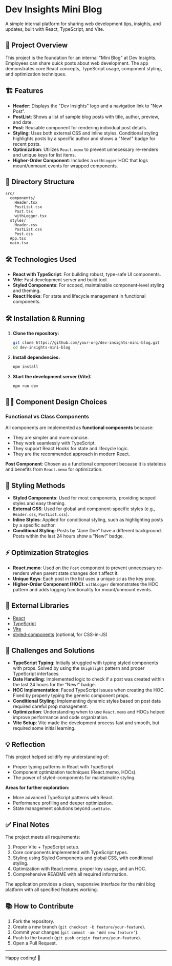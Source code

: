 # Dev Insights Mini Blog

A simple internal platform for sharing web development tips, insights, and updates, built with React, TypeScript, and Vite.

## 🚀 Project Overview

This project is the foundation for an internal "Mini Blog" at Dev Insights. Employees can share quick posts about web development. The app demonstrates core React concepts, TypeScript usage, component styling, and optimization techniques.

## 🏗️ Features

- **Header**: Displays the "Dev Insights" logo and a navigation link to "New Post".
- **PostList**: Shows a list of sample blog posts with title, author, preview, and date.
- **Post**: Reusable component for rendering individual post details.
- **Styling**: Uses both external CSS and inline styles. Conditional styling highlights posts by a specific author and shows a "New!" badge for recent posts.
- **Optimization**: Utilizes `React.memo` to prevent unnecessary re-renders and unique keys for list items.
- **Higher-Order Component**: Includes a `withLogger` HOC that logs mount/unmount events for wrapped components.

## 📁 Directory Structure

```
src/
  components/
    Header.tsx
    PostList.tsx
    Post.tsx
    withLogger.tsx
  styles/
    Header.css
    PostList.css
    Post.css
  App.tsx
  main.tsx

```

## 🛠️ Technologies Used

- **React with TypeScript**: For building robust, type-safe UI components.
- **Vite**: Fast development server and build tool.
- **Styled Components**: For scoped, maintainable component-level styling and theming.
- **React Hooks**: For state and lifecycle management in functional components.

## 🛠️ Installation & Running

1. **Clone the repository:**
   ```sh
   git clone https://github.com/your-org/dev-insights-mini-blog.git
   cd dev-insights-mini-blog
   ```

2. **Install dependencies:**
   ```sh
   npm install
   ```

3. **Start the development server (Vite):**
   ```sh
   npm run dev
   ```

## 🧑‍💻 Component Design Choices

### Functional vs Class Components

All components are implemented as **functional components** because:
- They are simpler and more concise.
- They work seamlessly with TypeScript.
- They support React Hooks for state and lifecycle logic.
- They are the recommended approach in modern React.

**Post Component**: Chosen as a functional component because it is stateless and benefits from `React.memo` for optimization.

## 🎨 Styling Methods

- **Styled Components**: Used for most components, providing scoped styles and easy theming.
- **External CSS**: Used for global and component-specific styles (e.g., `Header.css`, `PostList.css`).
- **Inline Styles**: Applied for conditional styling, such as highlighting posts by a specific author.
- **Conditional Styling**: Posts by "Jane Doe" have a different background. Posts within the last 24 hours show a "New!" badge.

## ⚡ Optimization Strategies

- **React.memo**: Used on the `Post` component to prevent unnecessary re-renders when parent state changes don't affect it.
- **Unique Keys**: Each post in the list uses a unique `id` as the key prop.
- **Higher-Order Component (HOC)**: `withLogger` demonstrates the HOC pattern and adds logging functionality for mount/unmount events.

## 🧩 External Libraries

- [React](https://react.dev/)
- [TypeScript](https://www.typescriptlang.org/)
- [Vite](https://vitejs.dev/)
- [styled-components](https://styled-components.com/) (optional, for CSS-in-JS)

## 📝 Challenges and Solutions

- **TypeScript Typing**: Initially struggled with typing styled components with props. Solved by using the `$highlight` pattern and proper TypeScript interfaces.
- **Date Handling**: Implemented logic to check if a post was created within the last 24 hours for the "New!" badge.
- **HOC Implementation**: Faced TypeScript issues when creating the HOC. Fixed by properly typing the generic component props.
- **Conditional Styling**: Implementing dynamic styles based on post data required careful prop management.
- **Optimization**: Understanding when to use `React.memo` and HOCs helped improve performance and code organization.
- **Vite Setup**: Vite made the development process fast and smooth, but required some initial learning.

## 💡 Reflection

This project helped solidify my understanding of:
- Proper typing patterns in React with TypeScript.
- Component optimization techniques (React.memo, HOCs).
- The power of styled-components for maintainable styling.

**Areas for further exploration:**
- More advanced TypeScript patterns with React.
- Performance profiling and deeper optimization.
- State management solutions beyond `useState`.

## ✅ Final Notes

The project meets all requirements:
1. Proper Vite + TypeScript setup.
2. Core components implemented with TypeScript types.
3. Styling using Styled Components and global CSS, with conditional styling.
4. Optimization with React.memo, proper key usage, and an HOC.
5. Comprehensive README with all required information.

The application provides a clean, responsive interface for the mini blog platform with all specified features working.

## 📚 How to Contribute

1. Fork the repository.
2. Create a new branch (`git checkout -b feature/your-feature`).
3. Commit your changes (`git commit -am 'Add new feature'`).
4. Push to the branch (`git push origin feature/your-feature`).
5. Open a Pull Request.

---

Happy coding! 🚀
